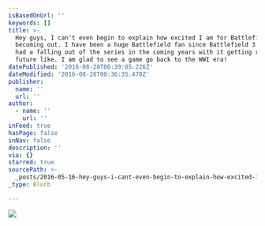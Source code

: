 ```yaml
---
isBasedOnUrl: ''
keywords: []
title: >-
  Hey guys, I can't even begin to explain how excited I am for Battlefield 1 to
  becoming out. I have been a huge Battlefield fan since Battlefield 3 until I
  had a falling out of the series in the coming years with it getting really
  future like. I am glad to see a game go back to the WWI era!
datePublished: '2016-08-28T06:39:05.226Z'
dateModified: '2016-08-28T00:36:35.470Z'
publisher:
  name: ''
  url: ''
author:
  - name: ''
    url: ''
inFeed: true
hasPage: false
inNav: false
description: ''
via: {}
starred: true
sourcePath: >-
  _posts/2016-05-16-hey-guys-i-cant-even-begin-to-explain-how-excited-i-am-for.md
_type: Blurb

---
```

![](https://the-grid-user-content.s3-us-west-2.amazonaws.com/07389301-34f8-4468-9b8d-b2bc036afcd9.jpg)